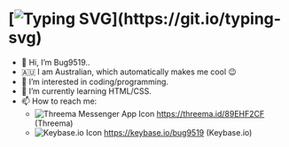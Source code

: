 # [![Typing SVG](https://readme-typing-svg.demolab.com?font=Fira+Code&pause=1000&color=00FF00&center=true&width=666&lines=Hello.;I+am+Bug9519%2C+welcome+to+my+GitHub+Profile.)](https://git.io/typing-svg)

- 👋 Hi, I’m Bug9519..
- 🇦🇺 I am Australian, which automatically makes me cool 😉
- 👀 I’m interested in coding/programming.
- 🌱 I’m currently learning HTML/CSS.
- 📫 How to reach me:
  - ![Threema Messenger App Icon](https://upload.wikimedia.org/wikipedia/commons/thumb/2/2e/Threema's_App_Icon.png/22px-Threema's_App_Icon.png) https://threema.id/89EHF2CF (Threema)
  - ![Keybase.io Icon](https://play-lh.googleusercontent.com/n21SI6spBy0lWLTN0Z9hkB1KKy9b0iBxicVyRGgjHOp43HC1wXxv3UxCjuxkBAmBZw=s22-rw) https://keybase.io/bug9519 (Keybase.io)
<!---
Bug9519/Bug9519 is a ✨ special ✨ repository because its `README.md` (this file) appears on your GitHub profile.
You can click the Preview link to take a look at your changes.
--->
